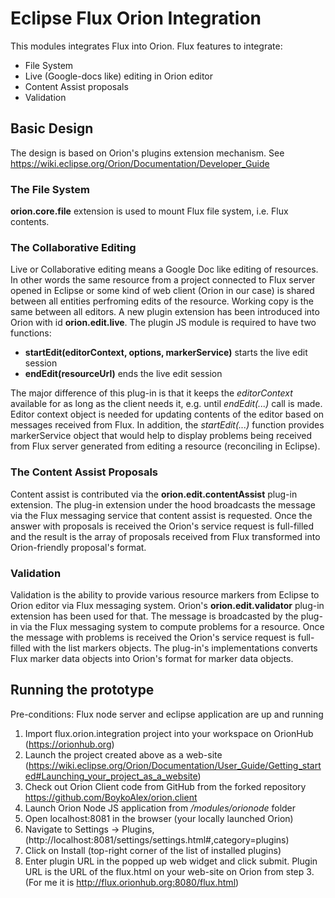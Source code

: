 # Eclipse Flux Orion Integration

  This modules integrates Flux into Orion. Flux features to integrate:
  * File System
  * Live (Google-docs like) editing in Orion editor
  * Content Assist proposals
  * Validation

## Basic Design

The design is based on Orion's plugins extension mechanism. See https://wiki.eclipse.org/Orion/Documentation/Developer_Guide

### The File System

**orion.core.file** extension is used to mount Flux file system, i.e. Flux contents.

### The Collaborative Editing
Live or Collaborative editing means a Google Doc like editing of resources. In other words the same resource from a project connected to Flux server opened in Eclipse or some kind of web client (Orion in our case) is shared between all entities perfroming edits of the resource. Working copy is the same between all editors.
A new plugin extension has been introduced into Orion with id **orion.edit.live**. The plugin JS module is required to have two functions:

*	__startEdit(editorContext, options, markerService)__ starts the live edit session
*	__endEdit(resourceUrl)__ ends the live edit session

The major difference of this plug-in is that it keeps the *editorContext* available for as long as the client needs it, e.g. until *endEdit(...)* call is made. Editor context object is needed for updating contents of the editor based on messages received from Flux.
In addition, the *startEdit(...)* function provides markerService object that would help to display problems being received from Flux server generated from editing a resource (reconciling in Eclipse).


### The Content Assist Proposals
Content assist is contributed via the **orion.edit.contentAssist** plug-in extension. The plug-in extension under the hood broadcasts the message via the Flux messaging service that content assist is requested. Once the answer with proposals is received the Orion's service request is full-filled and the result is the array of proposals received from Flux transformed into Orion-friendly proposal's format. 


### Validation
Validation is the ability to provide various resource markers from Eclipse to Orion editor via Flux messaging system.
Orion's **orion.edit.validator** plug-in extension has been used for that. The message is broadcasted by the plug-in via the Flux messaging system to compute problems for a resource. Once the message with problems is received the Orion's service request is full-filled with the list markers objects. The plug-in's implementations converts Flux marker data objects into Orion's format for marker data objects.

 
## Running the prototype

Pre-conditions: Flux node server and eclipse application are up and running
	
1. Import flux.orion.integration project into your workspace on OrionHub (https://orionhub.org)
2. Launch the project created above as a web-site (https://wiki.eclipse.org/Orion/Documentation/User_Guide/Getting_started#Launching_your_project_as_a_website)
3. Check out Orion Client code from GitHub from the forked repository https://github.com/BoykoAlex/orion.client 
3. Launch Orion Node JS application from _<Orion Client folder>/modules/orionode_ folder
4. Open localhost:8081 in the browser (your locally launched Orion)
5. Navigate to Settings -> Plugins, (http://localhost:8081/settings/settings.html#,category=plugins)
6. Click on Install (top-right corner of the list of installed plugins)
7. Enter plugin URL in the popped up web widget and click submit. Plugin URL is the URL of the flux.html on your web-site on Orion from step 3. (For me it is http://flux.orionhub.org:8080/flux.html)
  

